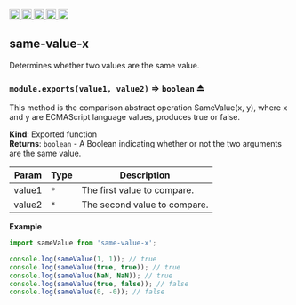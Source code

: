 <a href="https://travis-ci.org/Xotic750/same-value-x"
  title="Travis status">
<img
  src="https://travis-ci.org/Xotic750/same-value-x.svg?branch=master"
  alt="Travis status" height="18">
</a>
<a href="https://david-dm.org/Xotic750/same-value-x"
  title="Dependency status">
<img src="https://david-dm.org/Xotic750/same-value-x/status.svg"
  alt="Dependency status" height="18"/>
</a>
<a
  href="https://david-dm.org/Xotic750/same-value-x?type=dev"
  title="devDependency status">
<img src="https://david-dm.org/Xotic750/same-value-x/dev-status.svg"
  alt="devDependency status" height="18"/>
</a>
<a href="https://badge.fury.io/js/same-value-x"
  title="npm version">
<img src="https://badge.fury.io/js/same-value-x.svg"
  alt="npm version" height="18">
</a>
<a href="https://www.jsdelivr.com/package/npm/same-value-x"
  title="jsDelivr hits">
<img src="https://data.jsdelivr.com/v1/package/npm/same-value-x/badge?style=rounded"
  alt="jsDelivr hits" height="18">
</a>

<a name="module_same-value-x"></a>

## same-value-x

Determines whether two values are the same value.

<a name="exp_module_same-value-x--module.exports"></a>

### `module.exports(value1, value2)` ⇒ <code>boolean</code> ⏏

This method is the comparison abstract operation SameValue(x, y), where x
and y are ECMAScript language values, produces true or false.

**Kind**: Exported function  
**Returns**: <code>boolean</code> - A Boolean indicating whether or not the two arguments are
the same value.

| Param  | Type            | Description                  |
| ------ | --------------- | ---------------------------- |
| value1 | <code>\*</code> | The first value to compare.  |
| value2 | <code>\*</code> | The second value to compare. |

**Example**

```js
import sameValue from 'same-value-x';

console.log(sameValue(1, 1)); // true
console.log(sameValue(true, true)); // true
console.log(sameValue(NaN, NaN)); // true
console.log(sameValue(true, false)); // false
console.log(sameValue(0, -0)); // false
```
